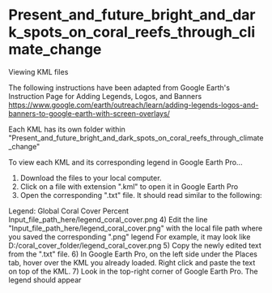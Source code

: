 # Present_and_future_bright_and_dark_spots_on_coral_reefs_through_climate_change

Viewing KML files

The following instructions have been adapted from Google Earth's Instruction Page for Adding Legends, Logos, and Banners
https://www.google.com/earth/outreach/learn/adding-legends-logos-and-banners-to-google-earth-with-screen-overlays/

Each KML has its own folder within "Present_and_future_bright_and_dark_spots_on_coral_reefs_through_climate_change"

To view each KML and its corresponding legend in Google Earth Pro...
1) Download the files to your local computer.
2) Click on a file with extension ".kml" to open it in Google Earth Pro
3) Open the corresponding ".txt" file. It should read similar to the following:
  <ScreenOverlay>
     <name>
         Legend: Global Coral Cover Percent
     </name>
     <Icon>
       <href>Input_file_path_here/legend_coral_cover.png</href>
     </Icon>
     <overlayXY x="1" y="1" xunits="fraction" yunits="fraction"/>
     <screenXY x="1" y="1" xunits="fraction" yunits="fraction"/>
     <rotationXY x="0.5" y="0.5" xunits="fraction" yunits="fraction"/>
     <size x="0" y="0" xunits="pixels" yunits="pixels"/>
  </ScreenOverlay>
4) Edit the line "<href>Input_file_path_here/legend_coral_cover.png</href>" with the local file path where you saved the corresponding ".png" legend
For example, it may look like  <href>D:/coral_cover_folder/legend_coral_cover.png</href>
5) Copy the newly edited text from the ".txt" file.
6) In Google Earth Pro, on the left side under the Places tab, hover over the KML you already loaded. Right click and paste the text on top of the KML.
7) Look in the top-right corner of Google Earth Pro. The legend should appear
